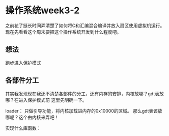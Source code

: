 # 操作系统week3-2

之前花了挺长时间弄清楚了如何将C和汇编混合编译并放入扇区使用虚拟机运行。
现在先看看这个周末要把这个操作系统开发到什么程度吧。

## 想法

跑步进入保护模式

## 各部件分工

其实我发现现在我还不清楚各部件的分工，还有内存的安排，内核放哪？gdt表放哪？在进入保护模式前
这里先明确一下。

loader：
    只做引导功能，将内核加载进内存的0x10000的区域。
    那么gdt表该放哪呢？这个由内核来弄吧！

实现什么库函数：

